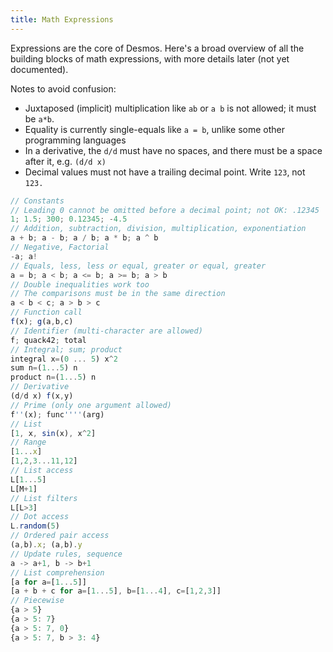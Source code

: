 ```yaml
---
title: Math Expressions
---
```


Expressions are the core of Desmos. Here's a broad overview of all the building blocks of math expressions, with more details later (not yet documented).

Notes to avoid confusion:

- Juxtaposed (implicit) multiplication like `ab` or `a b` is not allowed; it must be `a*b`.
- Equality is currently single-equals like `a = b`, unlike some other programming languages
- In a derivative, the `d/d` must have no spaces, and there must be a space after it, e.g. `(d/d x)`
- Decimal values must not have a trailing decimal point. Write `123`, not `123.`

```js
// Constants
// Leading 0 cannot be omitted before a decimal point; not OK: .12345
1; 1.5; 300; 0.12345; -4.5
// Addition, subtraction, division, multiplication, exponentiation
a + b; a - b; a / b; a * b; a ^ b
// Negative, Factorial
-a; a!
// Equals, less, less or equal, greater or equal, greater
a = b; a < b; a <= b; a >= b; a > b
// Double inequalities work too
// The comparisons must be in the same direction
a < b < c; a > b > c
// Function call
f(x); g(a,b,c)
// Identifier (multi-character are allowed)
f; quack42; total
// Integral; sum; product
integral x=(0 ... 5) x^2
sum n=(1...5) n
product n=(1...5) n
// Derivative
(d/d x) f(x,y)
// Prime (only one argument allowed)
f''(x); func''''(arg)
// List
[1, x, sin(x), x^2]
// Range
[1...x]
[1,2,3...11,12]
// List access
L[1...5]
L[M+1]
// List filters
L[L>3]
// Dot access
L.random(5)
// Ordered pair access
(a,b).x; (a,b).y
// Update rules, sequence
a -> a+1, b -> b+1
// List comprehension
[a for a=[1...5]]
[a + b + c for a=[1...5], b=[1...4], c=[1,2,3]]
// Piecewise
{a > 5}
{a > 5: 7}
{a > 5: 7, 0}
{a > 5: 7, b > 3: 4}
```
